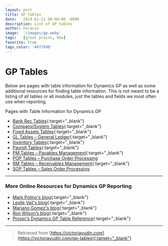 ```yaml
---
layout: post
title: GP Tables 
date:   2024-01-21 00:00:00 -0800
description: List of GP tables
author: horacio 
image:  '/images/gp.webp'
tags:   [great plains, kba]
favorite: true
tags_color: '#477690'
---
```

# GP Tables

Below are pages with table information for Dynamics GP as well as some additional resources for finding table information. This is not meant to be a listing of all tables or all modules, just the tables and fields we most often use when reporting.

Pages with Table Information for Dynamics GP

- [Bank Rec Tables][0]{:target="_blank"}
- [Company/System Tables][1]{:target="_blank"}
- [Fixed Assets Tables][2]{:target="_blank"}
- [GL Tables – General Ledger][3]{:target="_blank"}
- [Inventory Tables][4]{:target="_blank"}
- [Payroll Tables][5]{:target="_blank"}
- [PM Tables – Payables Management][6]{:target="_blank"}
- [POP Tables – Purchase Order Processing][7]
- [RM Tables – Receivables Management][8]{:target="_blank"}
- [SOP Tables – Sales Order Processing][9]

---

### More Online Resources for Dynamics GP Reporting

- [Mark Polino's blog](http://msdynamicsgp.blogspot.com){:target="_blank"}
- [Leslie Vail's blog](http://dynamicsconfessions.blogspot.com){:target="_blank"}
- [Mariano Gomez's blog](http://dynamicsgpblogster.blogspot.com){:target="_blank"}
- [Ron Wilson’s blog](http://rldu.wordpress.com){:target="_blank"}
- [Prospr’s Dynamics GP Table Reference](https://gptables.prospr.biz/sop10100?search=sop10100){:target="_blank"}

---

> Retrieved from [https://victoriayudin.com](https://victoriayudin.com/gp-tables){:target="_blank"}


[0]: https://victoriayudin.com/gp-reports/bank-rec-tables/
[1]: https://victoriayudin.com/gp-reports/companysystem-tables/
[2]: https://victoriayudin.com/gp-reports/fixed-assets-tables/
[3]: https://victoriayudin.com/gp-reports/gl-tables/
[4]: https://victoriayudin.com/gp-reports/inventory-tables/
[5]: https://victoriayudin.com/gp-tables/payroll-tables/
[6]: https://victoriayudin.com/gp-reports/pm-tables/
[7]: /kba/gp-pop-tables
[8]: https://victoriayudin.wordpress.com/gp-reports/rm-tables/
[9]: /kba/gp-sop-tables